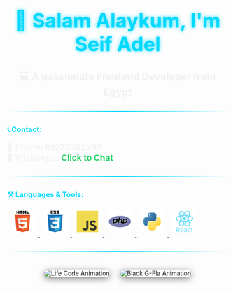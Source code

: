 <h1 align="center" style="color:#00d9ff; font-size:2.8rem; text-shadow:0px 0px 8px rgba(0,217,255,0.8);">
  👋 Salam Alaykum, I'm Seif Adel
</h1>

<h3 align="center" style="color:#f1f1f1; font-size:1.4rem; margin-bottom:20px;">
  💻 A passionate Frontend Developer from Egypt
</h3>

<hr style="border:0; height:2px; background:linear-gradient(to right, transparent, #00d9ff, transparent); margin:30px 0;">

<h3 align="left" style="color:#00d9ff;">📞 Contact:</h3>
<p align="left" style="font-size:1.2rem; color:#f1f1f1;">
  📱 Phone: <strong>01273562297</strong><br>
  💬 WhatsApp: <a href="https://wa.me/201273562297" target="_blank" style="color:#25D366; text-decoration:none; font-weight:bold;">Click to Chat</a>
</p>

<hr style="border:0; height:2px; background:linear-gradient(to right, transparent, #00d9ff, transparent); margin:30px 0;">

<h3 align="left" style="color:#00d9ff;">⚒️ Languages & Tools:</h3>
<p align="left">
  <a href="https://www.w3.org/html/" target="_blank">
    <img src="https://raw.githubusercontent.com/devicons/devicon/master/icons/html5/html5-original-wordmark.svg" alt="html5" width="50" height="50" style="margin:10px;"/>
  </a>
  <a href="https://www.w3schools.com/css/" target="_blank">
    <img src="https://raw.githubusercontent.com/devicons/devicon/master/icons/css3/css3-original-wordmark.svg" alt="css3" width="50" height="50" style="margin:10px;"/>
  </a>
  <a href="https://developer.mozilla.org/en-US/docs/Web/JavaScript" target="_blank">
    <img src="https://raw.githubusercontent.com/devicons/devicon/master/icons/javascript/javascript-original.svg" alt="javascript" width="50" height="50" style="margin:10px;"/>
  </a>
  <a href="https://www.php.net" target="_blank">
    <img src="https://raw.githubusercontent.com/devicons/devicon/master/icons/php/php-original.svg" alt="php" width="50" height="50" style="margin:10px;"/>
  </a>
  <a href="https://www.python.org" target="_blank">
    <img src="https://raw.githubusercontent.com/devicons/devicon/master/icons/python/python-original.svg" alt="python" width="50" height="50" style="margin:10px;"/>
  </a>
  <a href="https://reactjs.org/" target="_blank">
    <img src="https://raw.githubusercontent.com/devicons/devicon/master/icons/react/react-original-wordmark.svg" alt="react" width="50" height="50" style="margin:10px;"/>
  </a>
</p>

<hr style="border:0; height:2px; background:linear-gradient(to right, transparent, #00d9ff, transparent); margin:30px 0;">

<div align="center">
  <img src="https://media.giphy.com/media/ZVik7pBtu9dNS/giphy.gif" alt="Life Code Animation" width="400" style="border-radius:12px; box-shadow:0px 4px 15px rgba(0,0,0,0.5); margin:10px;">
  <img src="https://media.giphy.com/media/zleSBdKyVFUekD7SvV/giphy.gif" alt="Black G-Fla Animation" width="400" style="border-radius:12px; box-shadow:0px 4px 15px rgba(0,0,0,0.5); margin:10px;">
</div>
